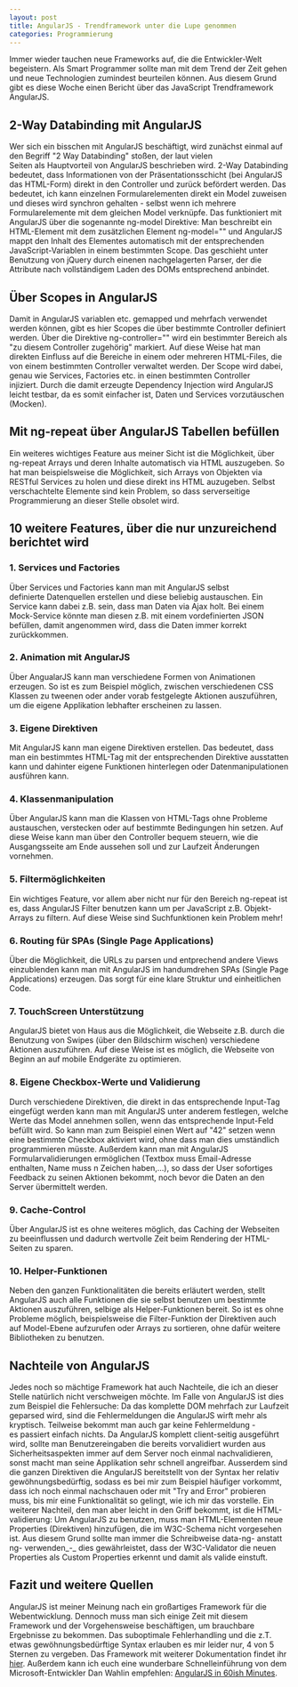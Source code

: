 ```yaml
---
layout: post
title: AngularJS - Trendframework unter die Lupe genommen
categories: Programmierung
---
```

Immer wieder tauchen neue Frameworks auf, die die Entwickler-Welt begeistern. Als Smart Programmer sollte man mit dem Trend der Zeit gehen und neue Technologien zumindest beurteilen können. Aus diesem Grund gibt es diese Woche einen Bericht über das JavaScript Trendframework AngularJS.
<!--more-->
2-Way Databinding mit AngularJS
-------------------------------

Wer sich ein bisschen mit AngularJS beschäftigt, wird zunächst einmal auf den Begriff "2 Way Databinding" stoßen, der laut vielen Seiten als Hauptvorteil von AngularJS beschrieben wird. 2-Way Databinding bedeutet, dass Informationen von der Präsentationsschicht (bei AngularJS das HTML-Form) direkt in den Controller und zurück befördert werden. Das bedeutet, ich kann einzelnen Formularelementen direkt ein Model zuweisen und dieses wird synchron gehalten - selbst wenn ich mehrere Formularelemente mit dem gleichen Model verknüpfe. Das funktioniert mit AngularJS über die sogenannte ng-model Direktive: Man beschreibt ein HTML-Element mit dem zusätzlichen Element ng-model="_<JavaScript-Variable>_" und AngularJS mappt den Inhalt des Elementes automatisch mit der entsprechenden JavaScript-Variablen in einem bestimmten Scope. Das geschieht unter Benutzung von jQuery durch einenen nachgelagerten Parser, der die Attribute nach vollständigem Laden des DOMs entsprechend anbindet.

Über Scopes in AngularJS
------------------------

Damit in AngularJS variablen etc. gemapped und mehrfach verwendet werden können, gibt es hier Scopes die über bestimmte Controller definiert werden. Über die Direktive ng-controller="" wird ein bestimmter Bereich als "zu diesem Controller zugehörig" markiert. Auf diese Weise hat man direkten Einfluss auf die Bereiche in einem oder mehreren HTML-Files, die von einem bestimmten Controller verwaltet werden. Der Scope wird dabei, genau wie Services, Factories etc. in einen bestimmten Controller injiziert. Durch die damit erzeugte Dependency Injection wird AngularJS leicht testbar, da es somit einfacher ist, Daten und Services vorzutäuschen (Mocken).

Mit ng-repeat über AngularJS Tabellen befüllen
----------------------------------------------

Ein weiteres wichtiges Feature aus meiner Sicht ist die Möglichkeit, über ng-repeat Arrays und deren Inhalte automatisch via HTML auszugeben. So hat man beispielsweise die Möglichkeit, sich Arrays von Objekten via RESTful Services zu holen und diese direkt ins HTML auzugeben. Selbst verschachtelte Elemente sind kein Problem, so dass serverseitige Programmierung an dieser Stelle obsolet wird.

10 weitere Features, über die nur unzureichend berichtet wird
-------------------------------------------------------------

### 1\. Services und Factories

Über Services und Factories kann man mit AngularJS selbst definierte Datenquellen erstellen und diese beliebig austauschen. Ein Service kann dabei z.B. sein, dass man Daten via Ajax holt. Bei einem Mock-Service könnte man diesen z.B. mit einem vordefinierten JSON befüllen, damit angenommen wird, dass die Daten immer korrekt zurückkommen.

### 2\. Animation mit AngularJS

Über AngualarJS kann man verschiedene Formen von Animationen erzeugen. So ist es zum Beispiel möglich, zwischen verschiedenen CSS Klassen zu tweenen oder ander vorab festgelegte Aktionen auszuführen, um die eigene Applikation lebhafter erscheinen zu lassen.

### 3\. Eigene Direktiven

Mit AngularJS kann man eigene Direktiven erstellen. Das bedeutet, dass man ein bestimmtes HTML-Tag mit der entsprechenden Direktive ausstatten kann und dahinter eigene Funktionen hinterlegen oder Datenmanipulationen ausführen kann.

### 4\. Klassenmanipulation

Über AngularJS kann man die Klassen von HTML-Tags ohne Probleme austauschen, verstecken oder auf bestimmte Bedingungen hin setzen. Auf diese Weise kann man über den Controller bequem steuern, wie die Ausgangsseite am Ende aussehen soll und zur Laufzeit Änderungen vornehmen.

### 5\. Filtermöglichkeiten

Ein wichtiges Feature, vor allem aber nicht nur für den Bereich ng-repeat ist es, dass AngularJS Filter benutzen kann um per JavaScript z.B. Objekt-Arrays zu filtern. Auf diese Weise sind Suchfunktionen kein Problem mehr!

### 6\. Routing für SPAs (Single Page Applications)

Über die Möglichkeit, die URLs zu parsen und entprechend andere Views einzublenden kann man mit AngularJS im handumdrehen SPAs (Single Page Applications) erzeugen. Das sorgt für eine klare Struktur und einheitlichen Code.

### 7\. TouchScreen Unterstützung

AngularJS bietet von Haus aus die Möglichkeit, die Webseite z.B. durch die Benutzung von Swipes (über den Bildschirm wischen) verschiedene Aktionen auszuführen. Auf diese Weise ist es möglich, die Webseite von Beginn an auf mobile Endgeräte zu optimieren.

### 8\. Eigene Checkbox-Werte und Validierung

Durch verschiedene Direktiven, die direkt in das entsprechende Input-Tag eingefügt werden kann man mit AngularJS unter anderem festlegen, welche Werte das Model annehmen sollen, wenn das entsprechende Input-Feld befüllt wird. So kann man zum Beispiel einen Wert auf "42" setzen wenn eine bestimmte Checkbox aktiviert wird, ohne dass man dies umständlich programmieren müsste. Außerdem kann man mit AngularJS Formularvalidierungen ermöglichen (Textbox muss Email-Adresse enthalten, Name muss n Zeichen haben,...), so dass der User sofortiges Feedback zu seinen Aktionen bekommt, noch bevor die Daten an den Server übermittelt werden.

### 9\. Cache-Control

Über AngularJS ist es ohne weiteres möglich, das Caching der Webseiten zu beeinflussen und dadurch wertvolle Zeit beim Rendering der HTML-Seiten zu sparen.

### 10\. Helper-Funktionen

Neben den ganzen Funktionalitäten die bereits erläutert werden, stellt AngularJS auch alle Funktionen die sie selbst benutzen um bestimmte Aktionen auszuführen, selbige als Helper-Funktionen bereit. So ist es ohne Probleme möglich, beispielsweise die Filter-Funktion der Direktiven auch auf Model-Ebene aufzurufen oder Arrays zu sortieren, ohne dafür weitere Bibliotheken zu benutzen.

Nachteile von AngularJS
-----------------------

Jedes noch so mächtige Framework hat auch Nachteile, die ich an dieser Stelle natürlich nicht verschweigen möchte. Im Falle von AngularJS ist dies zum Beispiel die Fehlersuche: Da das komplette DOM mehrfach zur Laufzeit geparsed wird, sind die Fehlermeldungen die AngularJS wirft mehr als kryptisch. Teilweise bekommt man auch gar keine Fehlermeldung - es passiert einfach nichts. Da AngularJS komplett client-seitig ausgeführt wird, sollte man Benutzereingaben die bereits vorvalidiert wurden aus Sicherheitsaspekten immer auf dem Server noch einmal nachvalidieren, sonst macht man seine Applikation sehr schnell angreifbar. Ausserdem sind die ganzen Direktiven die AngularJS bereitstellt von der Syntax her relativ gewöhnungsbedürftig, sodass es bei mir zum Beispiel häufiger vorkommt, dass ich noch einmal nachschauen oder mit "Try and Error" probieren muss, bis mir eine Funktionalität so gelingt, wie ich mir das vorstelle. Ein weiterer Nachteil, den man aber leicht in den Griff bekommt, ist die HTML-validierung: Um AngularJS zu benutzen, muss man HTML-Elementen neue Properties (Direktiven) hinzufügen, die im W3C-Schema nicht vorgesehen ist. Aus diesem Grund sollte man immer die Schreibweise data-ng-_<Direktivenname>_ anstatt ng-_<Direktivenname>_ verwenden_\-_ dies gewährleistet, dass der W3C-Validator die neuen Properties als Custom Properties erkennt und damit als valide einstuft.

Fazit und weitere Quellen
-------------------------

AngularJS ist meiner Meinung nach ein großartiges Framework für die Webentwicklung. Dennoch muss man sich einige Zeit mit diesem Framework und der Vorgehensweise beschäftigen, um brauchbare Ergebnisse zu bekommen. Das suboptimale Fehlerhandling und die z.T. etwas gewöhnungsbedürftige Syntax erlauben es mir leider nur, 4 von 5 Sternen zu vergeben. Das Framework mit weiterer Dokumentation findet ihr [hier](https://angularjs.org/). Außerdem kann ich euch eine wunderbare Schnelleinführung von dem Microsoft-Entwickler Dan Wahlin empfehlen: [AngularJS in 60ish Minutes](https://youtu.be/i9MHigUZKEM).